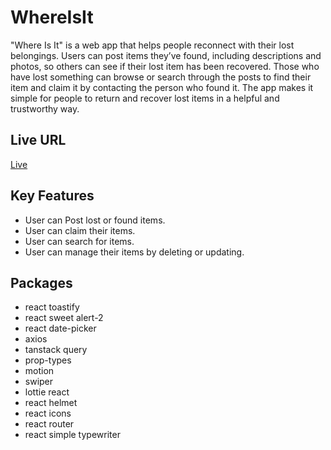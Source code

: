 # WhereIsIt
"Where Is It" is a web app that helps people reconnect with their lost belongings. Users can post items they’ve found, including descriptions and photos, so others can see if their lost item has been recovered. Those who have lost something can browse or search through the posts to find their item and claim it by contacting the person who found it. The app makes it simple for people to return and recover lost items in a helpful and trustworthy way.

## Live URL
<a href="https://whereisit-27b8c.web.app">Live</a>

## Key Features
- User can Post lost or found items.
- User can claim their items.
- User can search for items.
- User can manage their items by deleting or updating.

## Packages
- react toastify
- react sweet alert-2
- react date-picker
- axios
- tanstack query
- prop-types
- motion
- swiper
- lottie react
- react helmet
- react icons
- react router
- react simple typewriter

